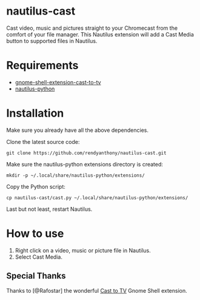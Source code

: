 # nautilus-cast
Cast video, music and pictures straight to your Chromecast from the comfort of your file manager. This Nautilus extension will add a Cast Media button to supported files in Nautilus.

# Requirements
* [gnome-shell-extension-cast-to-tv](https://github.com/Rafostar/gnome-shell-extension-cast-to-tv/)
* [nautilus-python](https://github.com/GNOME/nautilus-python/)

# Installation

Make sure you already have all the above dependencies.

Clone the latest source code:
```
git clone https://github.com/rendyanthony/nautilus-cast.git
```

Make sure the nautilus-python extensions directory is created:
```
mkdir -p ~/.local/share/nautilus-python/extensions/
```

Copy the Python script:
```
cp nautilus-cast/cast.py ~/.local/share/nautilus-python/extensions/
```

Last but not least, restart Nautilus.

# How to use
1. Right click on a video, music or picture file in Nautilus.
1. Select Cast Media. 

## Special Thanks
Thanks to [@Rafostar] the wonderful [Cast to TV](https://github.com/Rafostar/gnome-shell-extension-cast-to-tv/) Gnome Shell extension.